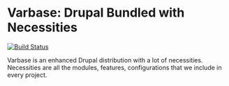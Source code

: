 # Varbase: Drupal Bundled with Necessities

[![Build Status](https://travis-ci.org/Vardot/varbase.svg?branch=8.x-4.x)](https://travis-ci.org/Vardot/varbase)

Varbase is an enhanced Drupal distribution with a lot of necessities. Necessities are all the modules, features, configurations that we include in every project.

